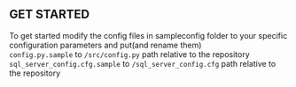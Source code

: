 ## GET STARTED
To get started modify the config files in sampleconfig folder to your specific configuration parameters and put(and rename them) <br/>
```config.py.sample``` to ```/src/config.py``` path relative to the repository<br/>
```sql_server_config.cfg.sample``` to ```/sql_server_config.cfg``` path relative to the repository